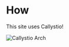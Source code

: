 How
======================================================

This site uses Callystio!

![Callystio Arch](callystio-architecture-diagram.svg)